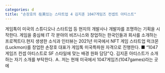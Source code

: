 ```yaml
---
categories: d
title: "손장호의 在美있는 스타트업 4 김지훈 1047게임즈 컨셉트 아티스트"
---
```

게임톡이 미국의 스튜디오나 스타트업 등 현지의 개발사나 개발자를 조명하는 기획을 시작한다. 게임을 중심해 IT 각 분야의 비즈니스와 창업하는 한국인들과 회사를 소개하는 프로젝트다.현지 생생한 소식과 인터뷰는 2021년 미국에서 NFT 게임 스타트업 럭크몬(Luckmon)를 창업한 손장호 대표가 게임톡 미국특파원 자격으로 진행한다. ■ “1047게임즈 컨셉 아티스트로 SF 스타일에 맞는 배경 원화 담당”Ｑ. 김지훈 아티스트가 소개하는 자기 소개를 부탁한다. Ａ. 저는 현재 미국에서 1047게임즈(1047games)라는 곳에